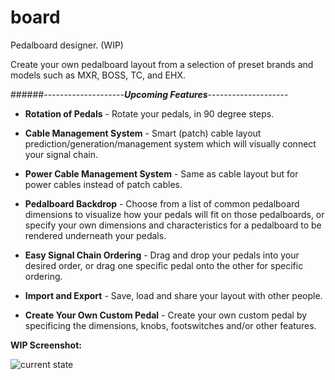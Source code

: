 # board
Pedalboard designer. (WIP)


Create your own pedalboard layout from a selection of preset brands and models such as MXR, BOSS, TC, and EHX.

######--------------------***Upcoming Features***--------------------

- **Rotation of Pedals** - Rotate your pedals, in 90 degree steps.
  
- **Cable Management System** - Smart (patch) cable layout prediction/generation/management system which will visually 
connect your signal chain.

- **Power Cable Management System** - Same as cable layout but for power cables instead of patch cables.

- **Pedalboard Backdrop** - Choose from a list of common pedalboard dimensions to visualize how your pedals will fit on 
those pedalboards, or specify your own dimensions and characteristics for a pedalboard to be rendered underneath your pedals.

- **Easy Signal Chain Ordering** - Drag and drop your pedals into your desired order, or drag one specific pedal onto 
the other for specific ordering.

- **Import and Export** - Save, load and share your layout with other people.

- **Create Your Own Custom Pedal** - Create your own custom pedal by specificing the dimensions, knobs, footswitches 
and/or other features.

**WIP Screenshot:**

![current state](http://i.imgur.com/o33ZttA.png "Program WIP Screenshot")
